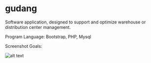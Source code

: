 # gudang
Software application, designed to support and optimize warehouse or distribution center management.

Program Language: Bootstrap, PHP, Mysql

Screenshot Goals:

![alt text](https://firebasestorage.googleapis.com/v0/b/monkey-teknologi-indonesia.appspot.com/o/Ngodings%2FportfoliosList%2FscreenshotApp%2FwgYa48sXYXwZQAH9t4TV%2F20191125-6TNW58-gudang.png?alt=media&token=24c3073e-bc09-4451-9c81-f5618edeef30)
